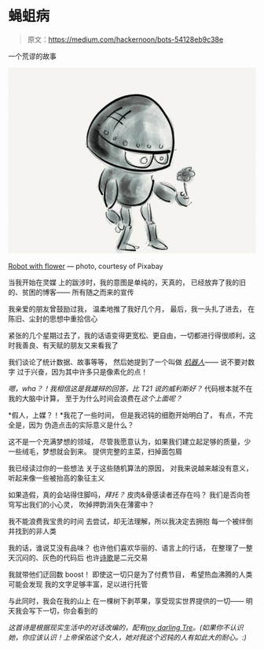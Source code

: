 # 蝇蛆病

> 原文：<https://medium.com/hackernoon/bots-54128eb9c38e>

一个荒谬的故事

![](img/4cc090eee2f82ced0c1491bcb7f27a78.png)

[Robot with flower](https://pixabay.com/en/robot-flower-technology-future-1214536/) — photo, courtesy of Pixabay

当我开始在灵媒
上的跋涉时，我的意图是单纯的，天真的，
已经放弃了我的旧的、贫困的博客——
所有随之而来的宣传

我亲爱的朋友曾鼓励过我，
温柔地推了我好几个月，
最后，我一头扎了进去，
在陈旧、尘封的思想中重拾信心

紧张的几个星期过去了，我的话语变得更宽松、更自由，一切都进行得很顺利，这时我善良、有天赋的朋友又来看我了

我们谈论了统计数据、故事等等，
然后她提到了一个叫做 [*机器人*](https://hackernoon.com/tagged/bots)——
说不要对数字
过于兴奋，因为其中许多只是像素化的点！

*嗯，wha？！我相信这是我雄辩的回答，比 T21 说的威利斯好？* 代码根本就不在我的大脑中计算，
至于为什么时间会浪费在*这个上面呢？*

*假人，上媒？！*我花了一些时间，
但是我迟钝的细胞开始明白了，
有点，不完全是，因为
伪造点击的实际意义是什么？

这不是一个充满梦想的领域，
尽管我愿意认为，如果我们建立起足够的质量，少一些绒毛，梦想就会到来。
提供完整的主菜，扫掉面包屑

我已经读过你的一些想法
关于这些随机算法的原因，
对我来说越来越没有意义，
听起来像一些被抬高的象征主义

如果造假，真的会站得住脚吗，*拜托？* 皮肉&骨感读者还存在吗？
我们是否向苍穹写出我们的小心灵，
吹掉押韵消失在薄雾中？

我不能浪费我宝贵的时间
去尝试，却无法理解，所以我决定去拥抱
每一个被绊倒并找到的非人类

我的话，谁说艾没有品味？
也许他们喜欢华丽的、语言上的行话，
在整理了一整天沉闷的、灰色的代码后
也许[诗歌](https://hackernoon.com/tagged/poetry)是二元交易

我就带他们迂回数 boost！
即使这一切只是为了付费节目，
希望热血沸腾的人类可能会发现
我的文字足够丰富，足以进行托管

与此同时，我会在我的山上
在一棵树下剥苹果，享受现实世界提供的一切——
明天我会写下一切，你会看到的

*这首诗是根据现实生活中的对话改编的，配有*[*my darling Tre*](/@trEisthename)*。(如果你不认识她，你应该认识！上帝保佑这个女人，她对我这个迟钝的人有如此大的耐心。:)*